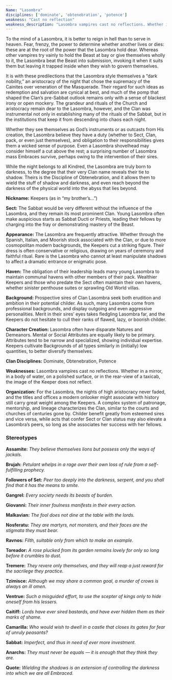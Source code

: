 ```yaml
---
Name: "Lasombra"
disciplines: ['dominate', 'obtenebration', 'potence']
weakness: "Cast no reflection"
weakness_description: "Lasombra vampires cast no reflections. Whether in a mirror, in a body of water, on a polished surface, or in the rear-view of a taxicab, the image of the Keeper does not reflect."
---
```


<p>To the mind of a Lasombra, it is better to reign in hell than to serve in heaven. Fear, frenzy, the power to determine whether another lives or dies: these are at the root of the power that the Lasombra hold dear. Whereas other vampires try vainly to hold the Beast at bay or give themselves wholly to it, the Lasombra beat the Beast into submission, invoking it when it suits them but leaving it trapped inside when they wish to govern themselves.</p><p>It is with these predilections that the Lasombra style themselves a “dark nobility,” an aristocracy of the night that chose the supremacy of the Cainites over veneration of the Masquerade. Their regard for such ideas as redemption and salvation are cynical at best, and much of the pomp that shaped the Clan’s pre-Sabbat outlook remains only with a sense of blackest irony or open mockery. The grandeur and rituals of the Church and aristocracy remain dear to the Lasombra, however, and the Clan was instrumental not only in establishing many of the rituals of the Sabbat, but in the institutions that keep it from descending into chaos each night.</p><p>Whether they see themselves as God’s instruments or as outcasts from His creation, the Lasombra believe they have a duty (whether to Sect, Clan, pack, or even just themselves), and obligation to their responsibilities gives them a wicked sense of purpose. Even a Lasombra shovelhead may consider himself a cut above the rest; a surprising number of Lasombra mass Embraces survive, perhaps owing to the intervention of their sires.</p><p>While the night belongs to all Kindred, the Lasombra are truly born to darkness, to the degree that their very Clan name reveals their tie to shadow. Theirs is the Discipline of Obtenebration, and it allows them to wield the stuff of shadow and darkness, and even reach beyond the darkness of the physical world into the abyss that lies beyond.</p><p><b>Nickname:</b> Keepers (as in “my brother’s...”)</p><p><b>Sect:</b> The Sabbat would be very different without the influence of the Lasombra, and they remain its most prominent Clan. Young Lasombra often make auspicious starts as Sabbat Ducti or Priests, leading their fellows by charging into the fray or demonstrating mastery of the Beast.</p><p><b>Appearance:</b> The Lasombra are frequently attractive. Whether through the Spanish, Italian, and Moorish stock associated with the Clan, or due to more cosmopolitan modern backgrounds, the Keepers cut a striking figure. Their dress is often conservative or religious, drawing on years of ceremony and faithful ritual. Rare is the Lasombra who cannot at least manipulate shadows to affect a dramatic entrance or enigmatic pose.</p><p><b>Haven:</b> The obligation of their leadership leads many young Lasombra to maintain communal havens with other members of their pack. Wealthier Keepers and those who predate the Sect often maintain their own havens, whether sinister penthouse suites or sprawling Old World villas.</p><p><b>Background:</b> Prospective sires of Clan Lasombra seek both erudition and ambition in their potential childer. As such, many Lasombra come from professional backgrounds, and display outgoing and even aggressive personalities. Merit in their sires’ eyes takes fledgling Lasombra far, and the Keepers do not hesitate to cull their ranks of flawed, lazy, or boorish childer.</p><p><b>Character Creation:</b> Lasombra often have disparate Natures and Demeanors. Mental or Social Attributes are equally likely to be primary. Attributes tend to be narrow and specialized, showing individual expertise. Keepers cultivate Backgrounds of all types similarly in (initially) low quantities, to better diversify themselves.</p><p><b>Clan Disciplines:</b> Dominate, Obtenebration, Potence</p><p><b>Weaknesses:</b> Lasombra vampires cast no reflections. Whether in a mirror, in a body of water, on a polished surface, or in the rear-view of a taxicab, the image of the Keeper does not reflect.</p><p><b>Organization:</b> For the Lasombra, the nights of high aristocracy never faded, and the titles and offices a modern onlooker might associate with history still carry great weight among the Keepers. A complex system of patronage, mentorship, and lineage characterizes the Clan, similar to the courts and churches of centuries gone by. Childer benefit greatly from esteemed sires and vice versa, while acts that confer Sect or Clan status may also elevate a Lasombra’s peers, so long as she associates her success with her fellows.</p><div class=ttlStereo><h3>Stereotypes</h3><p><b>Assamite:</b> <i>They believe themselves lions but possess only the ways of jackals.</i></p><p><b>Brujah:</b> <i>Petulant whelps in a rage over their own loss of rule from a self-fulfilling prophecy.</i></p><p><b>Followers of Set:</b> <i>Peer too deeply into the darkness, serpent, and you shall find that it has the means to smite.</i></p><p><b>Gangrel:</b> <i>Every society needs its beasts of burden.</i></p><p><b>Giovanni:</b> <i>Their inner foulness manifests in their every action.</i></p><p><b>Malkavian:</b> <i>The fool does not dine at the table with the lords.</i></p><p><b>Nosferatu:</b> <i>They are martyrs, not monsters, and their faces are the stigmata they must bear.</i></p><p><b>Ravnos:</b> <i>Filth, suitable only from which to make an example.</i></p><p><b>Toreador:</b> <i>A rose plucked from its garden remains lovely for only so long before it crumbles to dust.</i></p><p><b>Tremere:</b> <i>They revere only themselves, and they will reap a just reward for the sacrilege they practice.</i></p><p><b>Tzimisce:</b> <i>Although we may share a common goal, a murder of crows is always an ill omen.</i></p><p><b>Ventrue:</b> <i>Such a misguided effort, to use the scepter of kings only to hide oneself from his lessers.</i></p><p><b>Caitiff:</b> <i>Lords have ever sired bastards, and have ever hidden them as their marks of shame.</i></p><p><b>Camarilla:</b> <i>Who would wish to dwell in a castle that closes its gates for fear of unruly peasants?</i></p><p><b>Sabbat:</b> <i>Imperfect, and thus in need of ever more investment.</i></p><p><b>Anarchs:</b> <i>They must never be equals — it is enough that they think they are.</i></p></div><p class=ttlQuote><b>Quote:</b> <i>Wielding the shadows is an extension of controlling the darkness into which we are all Embraced.</i></p>
